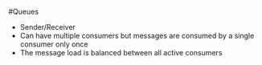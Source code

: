 #Queues
- Sender/Receiver
- Can have multiple consumers but messages are consumed by a single consumer only once
- The message load is balanced between all active consumers